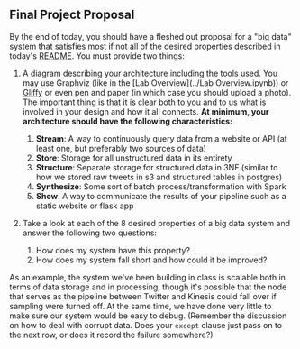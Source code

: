Final Project Proposal
----------------

By the end of today, you should have a fleshed out proposal for a "big data" system that satisfies most if not all of the desired properties described in today's [README](README.md). You must provide two things:

1. A diagram describing your architecture including the tools used. You may use Graphviz (like in the [Lab Overview](../Lab Overview.ipynb)) or [Gliffy](https://www.gliffy.com/) or even pen and paper (in which case you should upload a photo). The important thing is that it is clear both to you and to us what is involved in your design and how it all connects.  **At minimum, your architecture should have the following characteristics:**
    1. **Stream**: A way to continuously query data from a website or API (at least one, but preferably two sources of data)
    2. **Store**: Storage for all unstructured data in its entirety
    3. **Structure**: Separate storage for structured data in 3NF (similar to how we stored raw tweets in s3 and structured tables in postgres)
    4. **Synthesize**: Some sort of batch process/transformation with Spark
    5. **Show**: A way to communicate the results of your pipeline such as a static website or flask app

2. Take a look at each of the 8 desired properties of a big data system and answer the following two questions:
    1. How does my system have this property?
    2. How does my system fall short and how could it be improved?

As an example, the system we've been building in class is scalable both in terms of data storage and in processing, though it's possible that the node that serves as the pipeline between Twitter and Kinesis could fall over if sampling were turned off. At the same time, we have done very little to make sure our system would be easy to debug. (Remember the discussion on how to deal with corrupt data. Does your `except` clause just pass on to the next row, or does it record the failure somewhere?)
